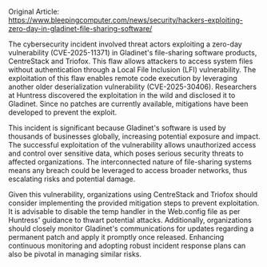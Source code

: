 Original Article: https://www.bleepingcomputer.com/news/security/hackers-exploiting-zero-day-in-gladinet-file-sharing-software/

The cybersecurity incident involved threat actors exploiting a zero-day vulnerability (CVE-2025-11371) in Gladinet's file-sharing software products, CentreStack and Triofox. This flaw allows attackers to access system files without authentication through a Local File Inclusion (LFI) vulnerability. The exploitation of this flaw enables remote code execution by leveraging another older deserialization vulnerability (CVE-2025-30406). Researchers at Huntress discovered the exploitation in the wild and disclosed it to Gladinet. Since no patches are currently available, mitigations have been developed to prevent the exploit.

This incident is significant because Gladinet's software is used by thousands of businesses globally, increasing potential exposure and impact. The successful exploitation of the vulnerability allows unauthorized access and control over sensitive data, which poses serious security threats to affected organizations. The interconnected nature of file-sharing systems means any breach could be leveraged to access broader networks, thus escalating risks and potential damage.

Given this vulnerability, organizations using CentreStack and Triofox should consider implementing the provided mitigation steps to prevent exploitation. It is advisable to disable the temp handler in the Web.config file as per Huntress' guidance to thwart potential attacks. Additionally, organizations should closely monitor Gladinet's communications for updates regarding a permanent patch and apply it promptly once released. Enhancing continuous monitoring and adopting robust incident response plans can also be pivotal in managing similar risks.